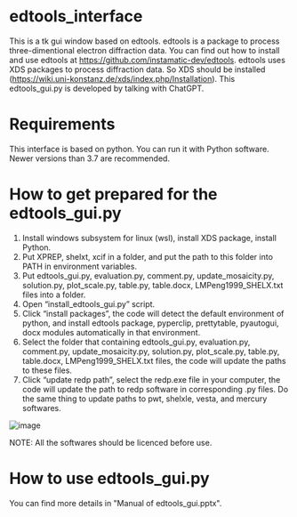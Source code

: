 # edtools_interface
This is a tk gui window based on edtools. edtools is a package to process three-dimentional electron diffraction data. You can find out how to install and use edtools at https://github.com/instamatic-dev/edtools. edtools uses XDS packages to process diffraction data. So XDS should be installed (https://wiki.uni-konstanz.de/xds/index.php/Installation). This edtools_gui.py is developed by talking with ChatGPT.

# Requirements
This interface is based on python. You can run it with Python software. Newer versions than 3.7 are recommended. 

# How to get prepared for the edtools_gui.py
1. Install windows subsystem for linux (wsl), install XDS package, install Python.
2. Put XPREP, shelxt, xcif in a folder, and put the path to this folder into PATH in environment variables.
3. Put edtools_gui.py, evaluation.py, comment.py, update_mosaicity.py, solution.py, plot_scale.py, table.py, table.docx, LMPeng1999_SHELX.txt files into a folder. 
4. Open “install_edtools_gui.py” script.
5. Click “install packages”, the code will detect the default environment of python, and install edtools package, pyperclip, prettytable, pyautogui, docx modules automatically in that environment.
6. Select the folder that containing edtools_gui.py, evaluation.py, comment.py, update_mosaicity.py, solution.py, plot_scale.py, table.py, table.docx, LMPeng1999_SHELX.txt files, the code will update the paths to these files.
7. Click “update redp path”, select the redp.exe file in your computer, the code will update the path to redp software in corresponding .py files. Do the same thing to update paths to pwt, shelxle, vesta, and mercury softwares.

![image](https://user-images.githubusercontent.com/131879369/234630991-04587ad2-9cfc-400f-8d22-4426452dab1f.png)

NOTE: All the softwares should be licenced before use.

# How to use edtools_gui.py

You can find more details in "Manual of edtools_gui.pptx".


